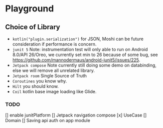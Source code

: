 # Playground

## Choice of Library

- `kotlin("plugin.serialization")` for JSON, Moshi can be future consideration if performance is
  concern.
- `junit 5` Note: instrumentation test will only able to run on Android 8.0/API 26/Oreo, we
  currently set min to 26 because of some bug,
  see https://github.com/mannodermaus/android-junit5/issues/225.
- `Jetpack compose` Note currently still doing some demo on databinding, else we will remove all
  unrelated library.
- `Jetpack room` Single Source of Truth
- `Coroutines` you know why.
- `Hilt` you should know.
- `Coil` kotlin base image loading like Glide.

### TODO

[] enable junitPlatform
[] Jetpack navigation compose
[x] UseCase
[] Domain
[] Saving api auth on app module

